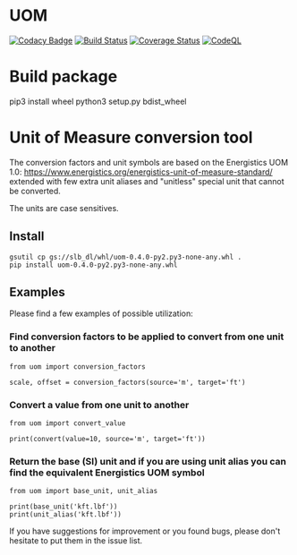 # UOM

[![Codacy Badge](https://api.codacy.com/project/badge/grade/139005588a93460293258a672797615a)](https://www.codacy.com)
[![Build Status](https://travis-ci.com/Schlumberger/UOM.svg?token=qgnSxUFcykzzPyjostSM&branch=master)](https://travis-ci.com/Schlumberger/UOM)
[![Coverage Status](https://coveralls.io/repos/Schlumberger/UOM/badge.svg?branch=master&service=github&t=ETSOWO)](https://coveralls.io/github/Schlumberger/UOM?branch=master)
[![CodeQL](https://github.com/Schlumberger/UOM/actions/workflows/codeql-analysis.yml/badge.svg)](https://github.com/Schlumberger/UOM/actions/workflows/codeql-analysis.yml)

# Build package

pip3 install wheel
python3 setup.py bdist_wheel

# Unit of Measure conversion tool

The conversion factors and unit symbols are based on the Energistics UOM 1.0:
https://www.energistics.org/energistics-unit-of-measure-standard/
extended with few extra unit aliases and "unitless" special unit that cannot be converted.

The units are case sensitives.


## Install
```
gsutil cp gs://slb_dl/whl/uom-0.4.0-py2.py3-none-any.whl .
pip install uom-0.4.0-py2.py3-none-any.whl
```

## Examples

Please find a few examples of possible utilization:

### Find conversion factors to be applied to convert from one unit to another

```
from uom import conversion_factors

scale, offset = conversion_factors(source='m', target='ft')
```
### Convert a value from one unit to another

```
from uom import convert_value

print(convert(value=10, source='m', target='ft'))
```
### Return the base (SI) unit and if you are using unit alias you can find the equivalent Energistics UOM symbol

```
from uom import base_unit, unit_alias

print(base_unit('kft.lbf'))
print(unit_alias('kft.lbf'))
```

If you have suggestions for improvement or you found bugs, please don't hesitate to put them in the issue list.
